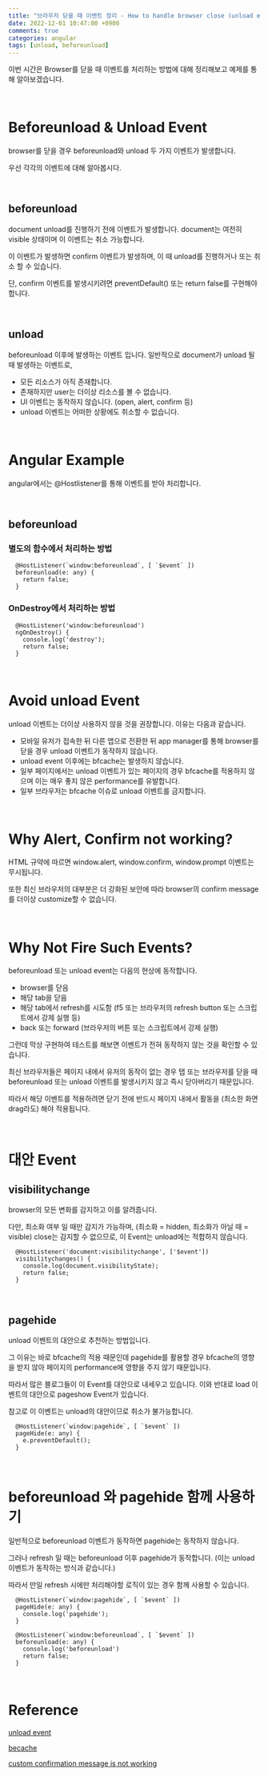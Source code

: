 ```yaml
---
title: "브라우저 닫을 때 이벤트 정리 - How to handle browser close (unload event)"
date: 2022-12-01 10:47:00 +0900
comments: true
categories: angular
tags: [unload, beforeunload]
---
```

이번 시간은 Browser를 닫을 때 이벤트를 처리하는 방법에 대해 정리해보고 예제를 통해 알아보겠습니다.

<br/>

# Beforeunload & Unload Event

browser를 닫을 경우 beforeunload와 unload 두 가지 이벤트가 발생합니다.

우선 각각의 이벤트에 대해 알아봅시다.

<br/>

## beforeunload

document unload를 진행하기 전에 이벤트가 발생합니다. document는 여전히 visible 상태이며 이 이벤트는 취소 가능합니다.

이 이벤트가 발생하면 confirm 이벤트가 발생하며, 이 때 unload를 진행하거나 또는 취소 할 수 있습니다.

단, confirm 이벤트를 발생시키려면 preventDefault() 또는 return false를 구현해야 합니다.

<br/>

## unload

beforeunload 이후에 발생하는 이벤트 입니다. 일반적으로 document가 unload 될 때 발생하는 이벤트로,

- 모든 리소스가 아직 존재합니다.
- 존재하지만 user는 더이상 리소스를 볼 수 없습니다.
- UI 이벤트는 동작하지 않습니다. (open, alert, confirm 등)
- unload 이벤트는 어떠한 상황에도 취소할 수 없습니다.

<br/>

# Angular Example

angular에서는 @Hostlistener를 통해 이벤트를 받아 처리합니다.

<br/>

## beforeunload

### 별도의 함수에서 처리하는 방법

```
  @HostListener(`window:beforeunload`, [ `$event` ])
  beforeunload(e: any) {
    return false;
  }
```

### OnDestroy에서 처리하는 방법

```
  @HostListener('window:beforeunload')
  ngOnDestroy() {
    console.log('destroy');
    return false;
  }
```

<br/>

# Avoid unload Event

unload 이벤트는 더이상 사용하지 않을 것을 권장합니다. 이유는 다음과 같습니다.

- 모바일 유저가 접속한 뒤 다른 앱으로 전환한 뒤 app manager를 통해 browser를 닫을 경우 unload 이벤트가 동작하지 않습니다.
- unload event 이후에는 bfcache는 발생하지 않습니다.
- 일부 페이지에서는 unload 이벤트가 있는 페이지의 경우 bfcache를 적용하지 않으며 이는 매우 좋지 않은 performance를 유발합니다.
- 일부 브라우저는 bfcache 이슈로 unload 이벤트를 금지합니다.

<br/>

# Why Alert, Confirm not working?

HTML 규약에 따르면 window.alert, window.confirm, window.prompt 이벤트는 무시됩니다.

또한 최신 브라우저의 대부분은 더 강화된 보안에 따라 browser의 confirm message를 더이상 customize할 수 없습니다.

<br/>

# Why Not Fire Such Events?

beforeunload 또는 unload event는 다음의 현상에 동작합니다.

- browser를 닫음
- 해당 tab을 닫음
- 해당 tab에서 refresh를 시도함 (f5 또는 브라우저의 refresh button 또는 스크립트에서 강제 실행 등)
- back 또는 forward (브라우저의 버튼 또는 스크립트에서 강제 실행)

그런데 막상 구현하여 테스트를 해보면 이벤트가 전혀 동작하지 않는 것을 확인할 수 있습니다.

최신 브라우저들은 페이지 내에서 유저의 동작이 없는 경우 탭 또는 브라우저를 닫을 때 beforeunload 또는 unload 이벤트를 발생시키지 않고 즉시 닫아버리기 때문입니다.

따라서 해당 이벤트를 적용하려면 닫기 전에 반드시 페이지 내에서 활동을 (최소한 화면 drag라도) 해야 적용됩니다.

<br/>

# 대안 Event

## visibilitychange

browser의 모든 변화를 감지하고 이를 알려줍니다.

다만, 최소화 여부 일 때만 감지가 가능하며, (최소화 = hidden, 최소화가 아닐 때 = visible) close는 감지할 수 없으므로, 이 Event는 unload에는 적합하지 않습니다.

```
  @HostListener('document:visibilitychange', ['$event'])
  visibilitychanges() {
    console.log(document.visibilityState);
    return false;
  }
```

<br/>

## pagehide

unload 이벤트의 대안으로 추천하는 방법입니다.

그 이유는 바로 bfcache의 적용 때문인데 pagehide를 활용할 경우 bfcache의 영향을 받지 않아 페이지의 performance에 영향을 주지 않기 때문입니다.

따라서 많은 블로그들이 이 Event를 대안으로 내세우고 있습니다. 이와 반대로 load 이벤트의 대안으로 pageshow Event가 있습니다.

참고로 이 이벤트는 unload의 대안이므로 취소가 불가능합니다.

```
  @HostListener(`window:pagehide`, [ `$event` ])
  pageHide(e: any) {
    e.preventDefault();
  }
```

<br/>

# beforeunload 와 pagehide 함께 사용하기

일반적으로 beforeunload 이벤트가 동작하면 pagehide는 동작하지 않습니다.

그러나 refresh 일 때는 beforeunload 이후 pagehide가 동작합니다. (이는 unload 이벤트가 동작하는 방식과 같습니다.)

따라서 만일 refresh 시에만 처리해야할 로직이 있는 경우 함께 사용할 수 있습니다.

```
  @HostListener(`window:pagehide`, [ `$event` ])
  pageHide(e: any) {
    console.log('pagehide');
  }

  @HostListener(`window:beforeunload`, [ `$event` ])
  beforeunload(e: any) {
    console.log('beforeunload')
    return false;
  }
```

<br/>

# Reference

[unload event](https://developer.mozilla.org/en-US/docs/Web/API/Window/unload_event)

[becache](https://web.dev/bfcache/#only-add-beforeunload-listeners-conditionally)

[custom confirmation message is not working](https://stackoverflow.com/questions/38879742/is-it-possible-to-display-a-custom-message-in-the-beforeunload-popup)
